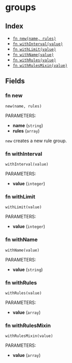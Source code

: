 # groups



## Index

* [`fn new(name, rules)`](#fn-new)
* [`fn withInterval(value)`](#fn-withinterval)
* [`fn withLimit(value)`](#fn-withlimit)
* [`fn withName(value)`](#fn-withname)
* [`fn withRules(value)`](#fn-withrules)
* [`fn withRulesMixin(value)`](#fn-withrulesmixin)

## Fields

### fn new

```jsonnet
new(name, rules)
```

PARAMETERS:

* **name** (`string`)
* **rules** (`array`)

`new` creates a new rule group.

### fn withInterval

```jsonnet
withInterval(value)
```

PARAMETERS:

* **value** (`integer`)


### fn withLimit

```jsonnet
withLimit(value)
```

PARAMETERS:

* **value** (`integer`)


### fn withName

```jsonnet
withName(value)
```

PARAMETERS:

* **value** (`string`)


### fn withRules

```jsonnet
withRules(value)
```

PARAMETERS:

* **value** (`array`)


### fn withRulesMixin

```jsonnet
withRulesMixin(value)
```

PARAMETERS:

* **value** (`array`)

